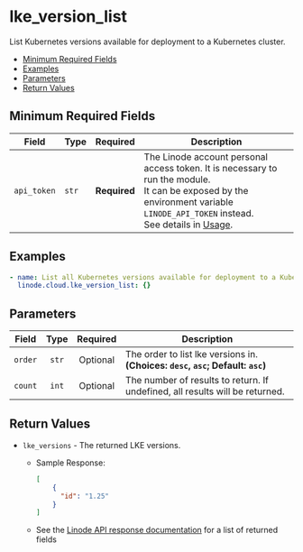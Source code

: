 # lke_version_list

List Kubernetes versions available for deployment to a Kubernetes cluster.

- [Minimum Required Fields](#minimum-required-fields)
- [Examples](#examples)
- [Parameters](#parameters)
- [Return Values](#return-values)

## Minimum Required Fields
| Field       | Type  | Required     | Description                                                                                                                                                                                                              |
|-------------|-------|--------------|--------------------------------------------------------------------------------------------------------------------------------------------------------------------------------------------------------------------------|
| `api_token` | `str` | **Required** | The Linode account personal access token. It is necessary to run the module. <br/>It can be exposed by the environment variable `LINODE_API_TOKEN` instead. <br/>See details in [Usage](https://github.com/linode/ansible_linode?tab=readme-ov-file#usage). |

## Examples

```yaml
- name: List all Kubernetes versions available for deployment to a Kubernetes cluster
  linode.cloud.lke_version_list: {}
```


## Parameters

| Field     | Type | Required | Description                                                                  |
|-----------|------|----------|------------------------------------------------------------------------------|
| `order` | <center>`str`</center> | <center>Optional</center> | The order to list lke versions in.  **(Choices: `desc`, `asc`; Default: `asc`)** |
| `count` | <center>`int`</center> | <center>Optional</center> | The number of results to return. If undefined, all results will be returned.   |

## Return Values

- `lke_versions` - The returned LKE versions.

    - Sample Response:
        ```json
        [
            {
              "id": "1.25"
            }
        ]
        ```
    - See the [Linode API response documentation](https://www.linode.com/docs/api/linode-kubernetes-engine-lke/#kubernetes-versions-list__response-samples) for a list of returned fields


